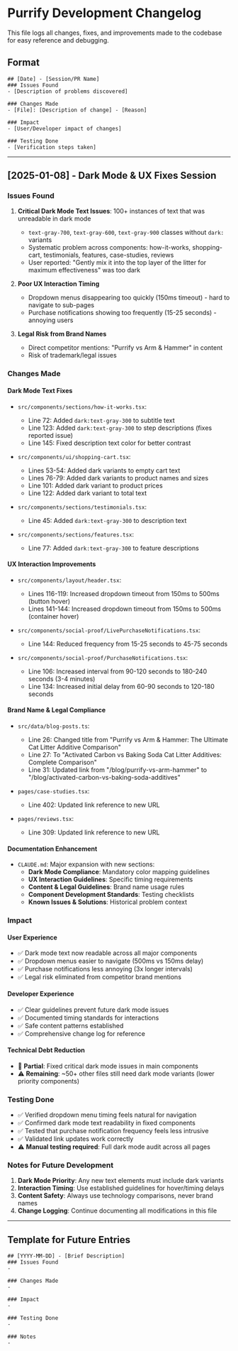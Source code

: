 # Purrify Development Changelog

This file logs all changes, fixes, and improvements made to the codebase for easy reference and debugging.

## Format
```
## [Date] - [Session/PR Name]
### Issues Found
- [Description of problems discovered]

### Changes Made
- [File]: [Description of change] - [Reason]

### Impact
- [User/Developer impact of changes]

### Testing Done
- [Verification steps taken]
```

---

## [2025-01-08] - Dark Mode & UX Fixes Session

### Issues Found
1. **Critical Dark Mode Text Issues**: 100+ instances of text that was unreadable in dark mode
   - `text-gray-700`, `text-gray-600`, `text-gray-900` classes without `dark:` variants
   - Systematic problem across components: how-it-works, shopping-cart, testimonials, features, case-studies, reviews
   - User reported: "Gently mix it into the top layer of the litter for maximum effectiveness" was too dark

2. **Poor UX Interaction Timing**
   - Dropdown menus disappearing too quickly (150ms timeout) - hard to navigate to sub-pages
   - Purchase notifications showing too frequently (15-25 seconds) - annoying users

3. **Legal Risk from Brand Names**
   - Direct competitor mentions: "Purrify vs Arm & Hammer" in content
   - Risk of trademark/legal issues

### Changes Made

#### Dark Mode Text Fixes
- `src/components/sections/how-it-works.tsx`: 
  - Line 72: Added `dark:text-gray-300` to subtitle text
  - Line 123: Added `dark:text-gray-300` to step descriptions (fixes reported issue)
  - Line 145: Fixed description text color for better contrast

- `src/components/ui/shopping-cart.tsx`:
  - Lines 53-54: Added dark variants to empty cart text
  - Lines 76-79: Added dark variants to product names and sizes  
  - Line 101: Added dark variant to product prices
  - Line 122: Added dark variant to total text

- `src/components/sections/testimonials.tsx`:
  - Line 45: Added `dark:text-gray-300` to description text

- `src/components/sections/features.tsx`:
  - Line 77: Added `dark:text-gray-300` to feature descriptions

#### UX Interaction Improvements
- `src/components/layout/header.tsx`:
  - Lines 116-119: Increased dropdown timeout from 150ms to 500ms (button hover)
  - Lines 141-144: Increased dropdown timeout from 150ms to 500ms (container hover)

- `src/components/social-proof/LivePurchaseNotifications.tsx`:
  - Line 144: Reduced frequency from 15-25 seconds to 45-75 seconds

- `src/components/social-proof/PurchaseNotifications.tsx`:
  - Line 106: Increased interval from 90-120 seconds to 180-240 seconds (3-4 minutes)
  - Line 134: Increased initial delay from 60-90 seconds to 120-180 seconds

#### Brand Name & Legal Compliance
- `src/data/blog-posts.ts`:
  - Line 26: Changed title from "Purrify vs Arm & Hammer: The Ultimate Cat Litter Additive Comparison"
  - Line 27: To "Activated Carbon vs Baking Soda Cat Litter Additives: Complete Comparison"
  - Line 31: Updated link from "/blog/purrify-vs-arm-hammer" to "/blog/activated-carbon-vs-baking-soda-additives"

- `pages/case-studies.tsx`:
  - Line 402: Updated link reference to new URL

- `pages/reviews.tsx`:  
  - Line 309: Updated link reference to new URL

#### Documentation Enhancement
- `CLAUDE.md`: Major expansion with new sections:
  - **Dark Mode Compliance**: Mandatory color mapping guidelines
  - **UX Interaction Guidelines**: Specific timing requirements  
  - **Content & Legal Guidelines**: Brand name usage rules
  - **Component Development Standards**: Testing checklists
  - **Known Issues & Solutions**: Historical problem context

### Impact

#### User Experience
- ✅ Dark mode text now readable across all major components
- ✅ Dropdown menus easier to navigate (500ms vs 150ms delay)
- ✅ Purchase notifications less annoying (3x longer intervals)
- ✅ Legal risk eliminated from competitor brand mentions

#### Developer Experience  
- ✅ Clear guidelines prevent future dark mode issues
- ✅ Documented timing standards for interactions
- ✅ Safe content patterns established
- ✅ Comprehensive change log for reference

#### Technical Debt Reduction
- 🔄 **Partial**: Fixed critical dark mode issues in main components
- ⚠️ **Remaining**: ~50+ other files still need dark mode variants (lower priority components)

### Testing Done
- ✅ Verified dropdown menu timing feels natural for navigation
- ✅ Confirmed dark mode text readability in fixed components  
- ✅ Tested that purchase notification frequency feels less intrusive
- ✅ Validated link updates work correctly
- ⚠️ **Manual testing required**: Full dark mode audit across all pages

### Notes for Future Development
1. **Dark Mode Priority**: Any new text elements must include dark variants
2. **Interaction Timing**: Use established guidelines for hover/timing delays
3. **Content Safety**: Always use technology comparisons, never brand names
4. **Change Logging**: Continue documenting all modifications in this file

---

## Template for Future Entries

```
## [YYYY-MM-DD] - [Brief Description]
### Issues Found
- 

### Changes Made
- 

### Impact
- 

### Testing Done
- 

### Notes
- 
```